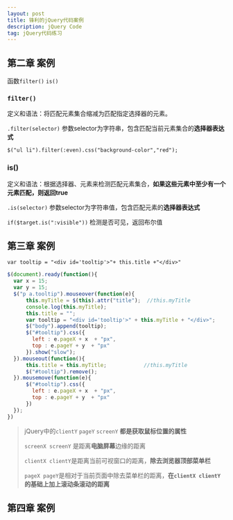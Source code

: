 ```yaml
---
layout: post
title: 锋利的jQuery代码案例
description: jQuery Code
tag: jQuery代码练习
---
```


## 第二章 案例

函数`filter()` `is()`

### `filter()` 

定义和语法：将匹配元素集合缩减为匹配指定选择器的元素。

`.filter(selector)` 参数selector为字符串，包含匹配当前元素集合的**选择器表达式**

`$("ul li").filter(:even).css("background-color","red");`

### is()

定义和语法：根据选择器、元素来检测匹配元素集合，**如果这些元素中至少有一个元素匹配，则返回true**

`.is(selector)` 参数selector为字符串值，包含匹配元素的**选择器表达式**

`if($target.is(":visible"))` 检测是否可见，返回布尔值 

## 第三章 案例

`var tooltip = "<div id='tooltip'>"+ this.title +"</div>"` 

```javascript
$(document).ready(function(){
  var x = 15;
  var y = 15;
  $("p a.tooltip").mouseover(function(e){
      this.myTitle = $(this).attr("title");  //this.myTitle
      console.log(this.myTitle);
      this.title = "";
      var tooltip = "<div id='tooltip'>" + this.myTitle + "</div>";
      $("body").append(tooltip);
      $("#tooltip").css({
        left : e.pageX + x  + "px",
        top : e.pageY + y  + "px"
      }).show("slow");
  }).mouseout(function(){
      this.title = this.myTitle;   			//this.myTitle
      $("#tooltip").remove();
  }).mousemove(function(e){
      $("#tooltip").css({
        left : e.pageX + x  + "px",
        top : e.pageY + y  + "px"
      })
  });
})
```

> jQuery中的`clientY` `pageY` `screenY` **都是获取鼠标位置的属性**
>
> `screenX screenY` 是距离**电脑屏幕**边缘的距离
>
> `clientX clientY`是距离当前可视窗口的距离，**除去浏览器顶部菜单栏**
>
> `pageX pageY`是相对于当前页面中除去菜单栏的距离，**在`clientX clientY`的基础上加上滚动条滚动的距离**

## 第四章 案例